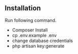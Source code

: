 ## Installation

Run following command.

- Composer Install
- cp .env.example .env
- change database credentials
- php artisan key:generate
